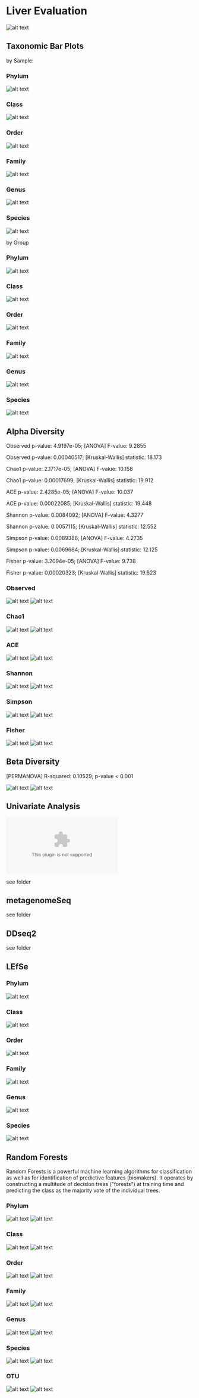 # Liver Evaluation

 ![alt text](/MicrobiomAnalysis/Lever-all/norm_libsizes_0_1.png)

## Taxonomic Bar Plots

by Sample:

### Phylum

 ![alt text](/MicrobiomAnalysis/Lever-all/TaxBars/2_1.png)

### Class

 ![alt text](/MicrobiomAnalysis/Lever-all/TaxBars/3_1.png)

### Order

 ![alt text](/MicrobiomAnalysis/Lever-all/TaxBars/4_1.png)

### Family

 ![alt text](/MicrobiomAnalysis/Lever-all/TaxBars/5_1.png)

### Genus

 ![alt text](/MicrobiomAnalysis/Lever-all/TaxBars/6_1.png)

### Species

 ![alt text](/MicrobiomAnalysis/Lever-all/TaxBars/7_1.png)

by Group

### Phylum

 ![alt text](/MicrobiomAnalysis/Lever-all/TaxBars/g2_1.png)

### Class

 ![alt text](/MicrobiomAnalysis/Lever-all/TaxBars/g3_1.png)

### Order

 ![alt text](/MicrobiomAnalysis/Lever-all/TaxBars/g4_1.png)

### Family

 ![alt text](/MicrobiomAnalysis/Lever-all/TaxBars/g5_1.png)

### Genus

 ![alt text](/MicrobiomAnalysis/Lever-all/TaxBars/g6_1.png)

### Species

 ![alt text](/MicrobiomAnalysis/Lever-all/TaxBars/g7_1.png)


## Alpha Diversity

Observed	p-value: 4.9197e-05; [ANOVA] F-value: 9.2855

Observed	p-value: 0.00040517; [Kruskal-Wallis] statistic: 18.173

Chao1	p-value: 2.1717e-05; [ANOVA] F-value: 10.158

Chao1	p-value: 0.00017699; [Kruskal-Wallis] statistic: 19.912

ACE	p-value: 2.4285e-05; [ANOVA] F-value: 10.037

ACE	p-value: 0.00022085; [Kruskal-Wallis] statistic: 19.448

Shannon	p-value: 0.0084092; [ANOVA] F-value: 4.3277

Shannon	p-value: 0.0057115; [Kruskal-Wallis] statistic: 12.552

Simpson	p-value: 0.0089386; [ANOVA] F-value: 4.2735

Simpson	p-value: 0.0069664; [Kruskal-Wallis] statistic: 12.125

Fisher	p-value: 3.2094e-05; [ANOVA] F-value: 9.738

Fisher	p-value: 0.00020323; [Kruskal-Wallis] statistic: 19.623

### Observed

 ![alt text](/MicrobiomAnalysis/Lever-all/Alphadiversity/Observed_1.png)
 ![alt text](/MicrobiomAnalysis/Lever-all/Alphadiversity/gObserved_1.png)

### Chao1

 ![alt text](/MicrobiomAnalysis/Lever-all/Alphadiversity/Chao1_1.png)
 ![alt text](/MicrobiomAnalysis/Lever-all/Alphadiversity/gChao1_1.png)

### ACE

 ![alt text](/MicrobiomAnalysis/Lever-all/Alphadiversity/ACE_1.png)
 ![alt text](/MicrobiomAnalysis/Lever-all/Alphadiversity/gACE_1.png)

### Shannon

 ![alt text](/MicrobiomAnalysis/Lever-all/Alphadiversity/Shannon_1.png)
 ![alt text](/MicrobiomAnalysis/Lever-all/Alphadiversity/gShannon_1.png)

### Simpson

 ![alt text](/MicrobiomAnalysis/Lever-all/Alphadiversity/Simpson_1.png)
 ![alt text](/MicrobiomAnalysis/Lever-all/Alphadiversity/gSimpson_1.png)

### Fisher

 ![alt text](/MicrobiomAnalysis/Lever-all/Alphadiversity/Fisher_1.png)
 ![alt text](/MicrobiomAnalysis/Lever-all/Alphadiversity/gFisher_1.png)


## Beta Diversity

[PERMANOVA] R-squared: 0.10529; p-value < 0.001

 ![alt text](/MicrobiomAnalysis/Lever-all/Betadiversity/PCoA_1.png)
 ![alt text](/MicrobiomAnalysis/Lever-all/Betadiversity/MNDS_1.png)

## Univariate Analysis

 ![include](/MicrobiomAnalysis/Lever-all/UnivariateStatisticalComparisons/3.csv)
 
see folder

## metagenomeSeq

see folder

## DDseq2

see folder

## LEfSe

### Phylum

 ![alt text](/MicrobiomAnalysis/Lever-all/LEfSe/2_1.png)

### Class

 ![alt text](/MicrobiomAnalysis/Lever-all/LEfSe/3_1.png)

### Order

 ![alt text](/MicrobiomAnalysis/Lever-all/LEfSe/4_1.png)

### Family

 ![alt text](/MicrobiomAnalysis/Lever-all/LEfSe/5_1.png)

### Genus

 ![alt text](/MicrobiomAnalysis/Lever-all/LEfSe/6_1.png)

### Species

 ![alt text](/MicrobiomAnalysis/Lever-all/LEfSe/7_1.png)

## Random Forests

Random Forests is a powerful machine learning algorithms for classification as well as for identification of predictive features (biomakers). It operates by constructing a multitude of decision trees ("forests") at training time and predicting the class as the majority vote of the individual trees.

### Phylum

 ![alt text](/MicrobiomAnalysis/Lever-all/RandomForests/c2_1.png)
 ![alt text](/MicrobiomAnalysis/Lever-all/RandomForests/f2_1.png)

### Class

 ![alt text](/MicrobiomAnalysis/Lever-all/RandomForests/c3_1.png)
 ![alt text](/MicrobiomAnalysis/Lever-all/RandomForests/f3_1.png)

### Order

 ![alt text](/MicrobiomAnalysis/Lever-all/RandomForests/c4_1.png)
 ![alt text](/MicrobiomAnalysis/Lever-all/RandomForests/f4_1.png)

### Family

 ![alt text](/MicrobiomAnalysis/Lever-all/RandomForests/c5_1.png)
 ![alt text](/MicrobiomAnalysis/Lever-all/RandomForests/f5_1.png)

### Genus

 ![alt text](/MicrobiomAnalysis/Lever-all/RandomForests/c6_1.png)
 ![alt text](/MicrobiomAnalysis/Lever-all/RandomForests/f6_1.png)

### Species

 ![alt text](/MicrobiomAnalysis/Lever-all/RandomForests/c7_1.png)
 ![alt text](/MicrobiomAnalysis/Lever-all/RandomForests/f7_1.png)

### OTU

 ![alt text](/MicrobiomAnalysis/Lever-all/RandomForests/c8_1.png)
 ![alt text](/MicrobiomAnalysis/Lever-all/RandomForests/f8_1.png)
